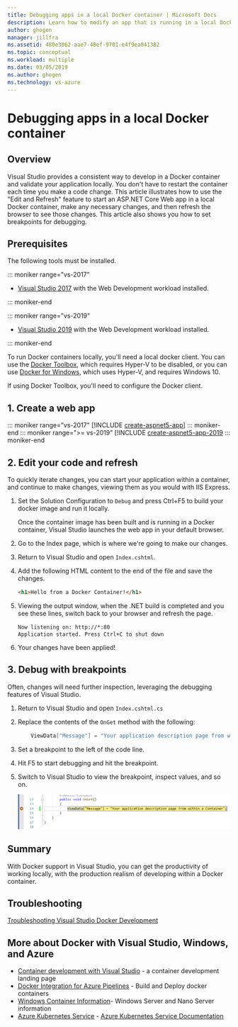 ```yaml
---
title: Debugging apps in a local Docker container | Microsoft Docs
description: Learn how to modify an app that is running in a local Docker container, refresh the container via Edit and Refresh and set debugging breakpoints
author: ghogen
manager: jillfra
ms.assetid: 480e3062-aae7-48ef-9701-e4f9ea041382
ms.topic: conceptual
ms.workload: multiple
ms.date: 03/05/2019
ms.author: ghogen
ms.technology: vs-azure
---
```

# Debugging apps in a local Docker container

## Overview

Visual Studio provides a consistent way to develop in a Docker container and validate your application locally.
You don't have to restart the container each time you make a code change.
This article illustrates how to use the "Edit and Refresh" feature to start an ASP.NET Core Web app in a local Docker container,
make any necessary changes, and then refresh the browser to see those changes.
This article also shows you how to set breakpoints for debugging.

## Prerequisites

The following tools must be installed.

::: moniker range="vs-2017"

* [Visual Studio 2017](https://visualstudio.microsoft.com/downloads/?utm_medium=microsoft&utm_source=docs.microsoft.com&utm_campaign=inline+link&utm_content=download+vs2017) with the Web Development workload installed.

::: moniker-end

::: moniker range="vs-2019"

* [Visual Studio 2019](https://visualstudio.microsoft.com/downloads/?utm_medium=microsoft&utm_source=docs.microsoft.com&utm_campaign=inline+link&utm_content=download+vs2019) with the Web Development workload installed.

::: moniker-end

To run Docker containers locally, you'll need a local docker client.
You can use the [Docker Toolbox](https://www.docker.com/products/docker-toolbox), which requires Hyper-V to be disabled,
or you can use [Docker for Windows](https://www.docker.com/get-docker), which uses Hyper-V, and requires Windows 10.

If using Docker Toolbox, you'll need to configure the Docker client.

## 1. Create a web app

::: moniker range="vs-2017"
[!INCLUDE [create-aspnet5-app](../azure/includes/create-aspnet5-app.md)]
::: moniker-end
::: moniker range=">= vs-2019"
[!INCLUDE [create-aspnet5-app-2019](../azure/includes/vs-2019/create-aspnet5-app-2019.md)
::: moniker-end

## 2. Edit your code and refresh

To quickly iterate changes, you can start your application within a container, and continue to make changes, viewing them as you would with IIS Express.

1. Set the Solution Configuration to `Debug` and press Ctrl+F5 to build your docker image and run it locally.

    Once the container image has been built and is running in a Docker container, Visual Studio launches the web app in your default browser.

2. Go to the Index page, which is where we're going to make our changes.
3. Return to Visual Studio and open `Index.cshtml`.
4. Add the following HTML content to the end of the file and save the changes.

    ```html
    <h1>Hello from a Docker Container!</h1>
    ```

5. Viewing the output window, when the .NET build is completed and you see these lines, switch back to your browser and refresh the page.

   ```output
   Now listening on: http://*:80
   Application started. Press Ctrl+C to shut down
   ```

6. Your changes have been applied!

## 3. Debug with breakpoints

Often, changes will need further inspection, leveraging the debugging features of Visual Studio.

1. Return to Visual Studio and open `Index.cshtml.cs`
2. Replace the contents of the `OnGet` method with the following:

   ```csharp
       ViewData["Message"] = "Your application description page from within a Container";
   ```

3. Set a breakpoint to the left of the code line.
4. Hit F5 to start debugging and hit the breakpoint.
5. Switch to Visual Studio to view the breakpoint, inspect values, and so on.

   ![Breakpoint](media/vs-azure-tools-docker-edit-and-refresh/breakpoint.png)

## Summary

With Docker support in Visual Studio, you can get the productivity of working locally,
with the production realism of developing within a Docker container.

## Troubleshooting

[Troubleshooting Visual Studio Docker Development](vs-azure-tools-docker-troubleshooting-docker-errors.md)

## More about Docker with Visual Studio, Windows, and Azure

* [Container development with Visual Studio](/visualstudio/containers) - a container development landing page
* [Docker Integration for Azure Pipelines](https://aka.ms/dockertoolsforvsts) - Build and Deploy docker containers
* [Windows Container Information](https://aka.ms/containers)- Windows Server and Nano Server information
* [Azure Kubernetes Service](https://azure.microsoft.com/services/kubernetes-service/) - [Azure Kubernetes Service Documentation](/azure/aks)
